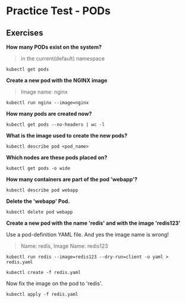 # Practice Test - PODs

## Exercises

**How many PODs exist on the system?**

> in the current(default) namespace

`kubectl get pods`

**Create a new pod with the NGINX image**

> Image name: nginx

`kubectl run nginx --image=nginx`

**How many pods are created now?**

`kubectl get pods --no-headers | wc -l`

**What is the image used to create the new pods?**

`kubectl describe pod <pod_name>`

**Which nodes are these pods placed on?**

`kubectl get pods -o wide`

**How many containers are part of the pod 'webapp'?**

`kubectl describe pod webapp`

**Delete the 'webapp' Pod.**

`kubectl delete pod webapp`

**Create a new pod with the name 'redis' and with the image 'redis123'**

Use a pod-definition YAML file. And yes the image name is wrong!

> Name: redis, Image Name: redis123

`kubectl run redis --image=redis123 --dry-run=client -o yaml > redis.yaml`

`kubectl create -f redis.yaml`

Now fix the image on the pod to 'redis'.

`kubectl apply -f redis.yaml`


